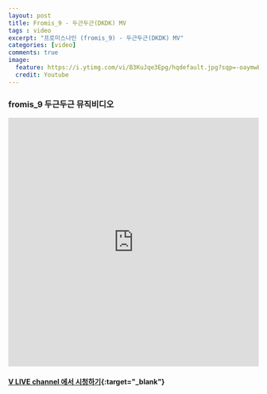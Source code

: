 ```yaml
---
layout: post
title: Fromis_9 - 두근두근(DKDK) MV
tags : video
excerpt: "프로미스나인 (fromis_9) - 두근두근(DKDK) MV"
categories: [video]
comments: true
image:
  feature: https://i.ytimg.com/vi/B3KuJqe3Epg/hqdefault.jpg?sqp=-oaymwEZCPYBEIoBSFXyq4qpAwsIARUAAIhCGAFwAQ==&rs=AOn4CLDxtfDOdAw3_4eQ9_zmr5lsiHNXuA
  credit: Youtube
---
```


### fromis_9 두근두근 뮤직비디오

<iframe src='https://www.vlive.tv/embed/74364?autoPlay=true' frameborder='no' scrolling='no' marginwidth='0' marginheight='0' WIDTH='100%' HEIGHT='500' allowfullscreen></iframe>

#### [V LIVE channel 에서 시청하기](https://www.vlive.tv/video/74364){:target="_blank"}
